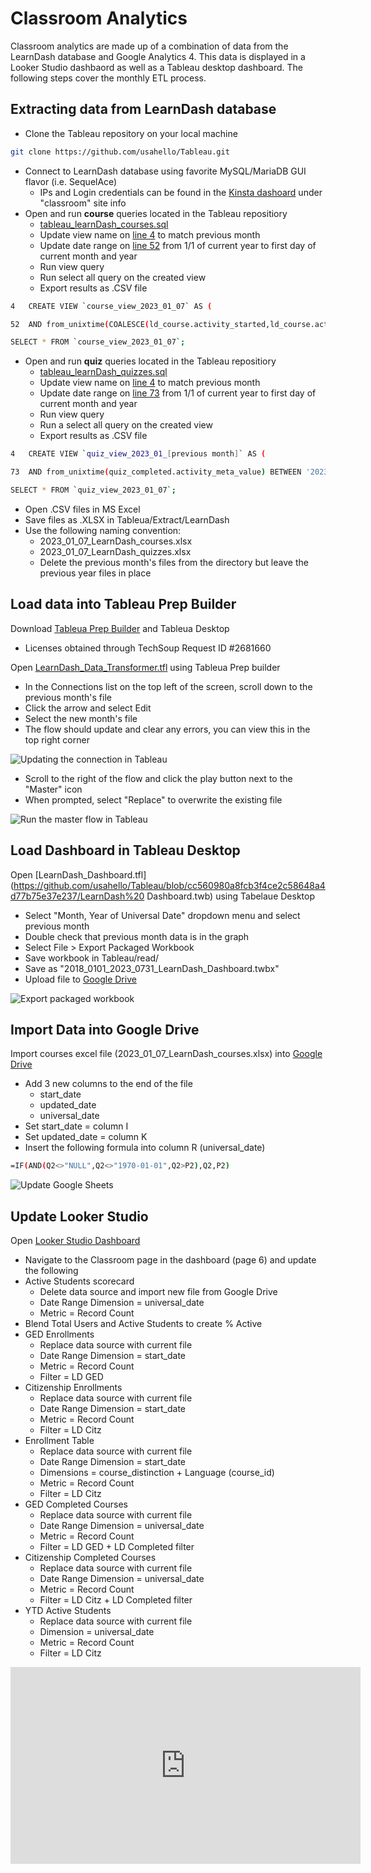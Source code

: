 # Classroom Analytics
Classroom analytics are made up of a combination of data from the LearnDash database and Google Analytics 4.  This data is displayed in a Looker Studio dashbaord as well as a Tableau desktop dashboard. The following steps cover the monthly ETL process.

## Extracting data from LearnDash database
- Clone the Tableau repository on your local machine
``` sh
git clone https://github.com/usahello/Tableau.git
```
- Connect to LearnDash database using favorite MySQL/MariaDB GUI flavor (i.e. SequelAce)
	- IPs and Login credentials can be found in the [Kinsta dashoard](https://my.kinsta.com/) under "classroom" site info
- Open and run **course** queries located in the Tableau repositiory
	- [tableau_learnDash_courses.sql](https://github.com/usahello/Tableau/blob/cc560980a8fcb3f4ce2c58648a4d77b75e37e237/tableau_learnDash_courses.sql)
	- Update view name on [line 4](https://github.com/usahello/Tableau/blob/cc560980a8fcb3f4ce2c58648a4d77b75e37e237/tableau_learnDash_courses.sql#L4) to match previous month
	- Update date range on [line 52](https://github.com/usahello/Tableau/blob/cc560980a8fcb3f4ce2c58648a4d77b75e37e237/tableau_learnDash_courses.sql#L52) from 1/1 of current year to first day of current month and year
	- Run view query
	- Run select all query on the created view
	- Export results as .CSV file
```sh
4	CREATE VIEW `course_view_2023_01_07` AS (

52	AND from_unixtime(COALESCE(ld_course.activity_started,ld_course.activity_updated)) BETWEEN '2023-01-01 00:00:00' AND '2023-08-01 00:00:00'
```
```sh
SELECT * FROM `course_view_2023_01_07`;
```
- Open and run **quiz** queries located in the Tableau repositiory
	- [tableau_learnDash_quizzes.sql](https://github.com/usahello/Tableau/blob/cc560980a8fcb3f4ce2c58648a4d77b75e37e237/tableau_learnDash_quizzes.sql#L73)
	- Update view name on [line 4](https://github.com/usahello/Tableau/blob/cc560980a8fcb3f4ce2c58648a4d77b75e37e237/tableau_learnDash_quizzes.sql#L4) to match previous month
	- Update date range on [line 73](https://github.com/usahello/Tableau/blob/cc560980a8fcb3f4ce2c58648a4d77b75e37e237/tableau_learnDash_quizzes.sql#L73) from 1/1 of current year to first day of current month and year
	- Run view query
	- Run a select all query on the created view
	- Export results as .CSV file
```sh
4	CREATE VIEW `quiz_view_2023_01_[previous month]` AS (

73	AND from_unixtime(quiz_completed.activity_meta_value) BETWEEN '2023-01-01 00:00:00' AND '2023-08-01 00:00:00'
```
```sh
SELECT * FROM `quiz_view_2023_01_07`;
```

- Open .CSV files in MS Excel
- Save files as .XLSX in Tableua/Extract/LearnDash
- Use the following naming convention: 
	- 2023_01_07_LearnDash_courses.xlsx
	- 2023_01_07_LearnDash_quizzes.xlsx
	- Delete the previous month's files from the directory but leave the previous year files in place

## Load data into Tableau Prep Builder

Download [Tableua Prep Builder](https://www.tableau.com/products/prep) and Tableua Desktop

- Licenses obtained through TechSoup Request ID #2681660

Open [LearnDash_Data_Transformer.tfl](https://github.com/usahello/Tableau/blob/cc560980a8fcb3f4ce2c58648a4d77b75e37e237/LearnDash_Data_Transformer.tfl) using Tableua Prep builder

- In the Connections list on the top left of the screen, scroll down to the previous month's file
- Click the arrow and select Edit
- Select the new month's file
- The flow should update and clear any errors, you can view this in the top right corner

![Updating the connection in Tableau](../img/Tableau_editConnection.gif)


- Scroll to the right of the flow and click the play button next to the "Master" icon
- When prompted, select "Replace" to overwrite the existing file

![Run the master flow in Tableau](../img/Tableau_runMaster.gif)

## Load Dashboard in Tableau Desktop

Open [LearnDash_Dashboard.tfl](https://github.com/usahello/Tableau/blob/cc560980a8fcb3f4ce2c58648a4d77b75e37e237/LearnDash%20
Dashboard.twb) using Tabelaue Desktop

- Select "Month, Year of Universal Date" dropdown menu and select previous month
- Double check that previous month data is in the graph
- Select File > Export Packaged Workbook
- Save workbook in Tableau/read/
- Save as "2018_0101_2023_0731_LearnDash_Dashboard.twbx"
- Upload file to [Google Drive](https://drive.google.com/drive/folders/1Txq1Lk1huRqMNsXVwcQuuX2LwgSZkB3H?usp=drive_link)


![Export packaged workbook](../img/Tableau_exportWorkbook.gif)

## Import Data into Google Drive

Import courses excel file (2023_01_07_LearnDash_courses.xlsx) into [Google Drive](https://drive.google.com/drive/folders/1Zjb3V6-xx3W9_QgWFocy4__kdpVKXE6_?usp=drive_link)

- Add 3 new columns to the end of the file
	- start_date
	- updated_date
	- universal_date
- Set start_date = column I
- Set updated_date = column K
- Insert the following formula into column R (universal_date)
```sh
=IF(AND(Q2<>"NULL",Q2<>"1970-01-01",Q2>P2),Q2,P2)
```
![Update Google Sheets](../img/Sheets_updateColumns.gif)

## Update Looker Studio

Open [Looker Studio Dashboard](https://lookerstudio.google.com/reporting/5b1695df-06f0-49a9-a207-cb0e1e2558df)

- Navigate to the Classroom page in the dashboard (page 6) and update the following
- Active Students scorecard
	- Delete data source and import new file from Google Drive
	- Date Range Dimension = universal_date
	- Metric = Record Count
- Blend Total Users and Active Students to create % Active 
- GED Enrollments
	- Replace data source with current file
	- Date Range Dimension = start_date
	- Metric = Record Count
	- Filter = LD GED
- Citizenship Enrollments
	- Replace data source with current file
	- Date Range Dimension = start_date
	- Metric = Record Count
	- Filter = LD Citz
- Enrollment Table
	- Replace data source with current file
	- Date Range Dimension = start_date
	- Dimensions = course_distinction + Language (course_id)
	- Metric = Record Count
	- Filter = LD Citz
- GED Completed Courses
	- Replace data source with current file
	- Date Range Dimension = universal_date
	- Metric = Record Count
	- Filter = LD GED + LD Completed filter
- Citizenship Completed Courses
	- Replace data source with current file
	- Date Range Dimension = universal_date
	- Metric = Record Count
	- Filter = LD Citz + LD Completed filter
- YTD Active Students
	- Replace data source with current file
	- Dimension = universal_date
	- Metric = Record Count
	- Filter = LD Citz

<iframe width="560" height="315" src="https://www.youtube.com/embed/-kmYZTFAJ2g" title="YouTube video player" frameborder="0" allow="accelerometer; autoplay; clipboard-write; encrypted-media; gyroscope; picture-in-picture; web-share" allowfullscreen></iframe>